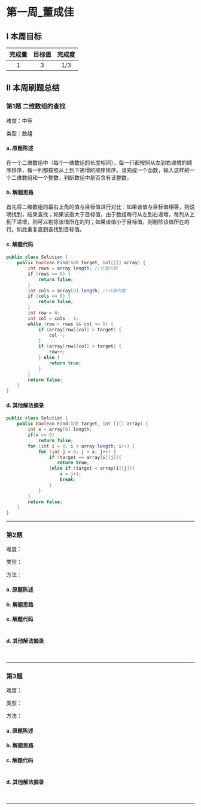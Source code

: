 # 第一周_董成佳

## I 本周目标

| 完成量 | 目标值 | 完成度 |
| :----: | :----: | :----: |
|   1    |   3    |  1/3   |

## II 本周刷题总结

### 第1题 二维数组的查找

难度：中等

类型：数组

#### a. 原题陈述

在一个二维数组中（每个一维数组的长度相同），每一行都按照从左到右递增的顺序排序，每一列都按照从上到下递增的顺序排序。请完成一个函数，输入这样的一个二维数组和一个整数，判断数组中是否含有该整数。

#### b. 解题思路

首先将二维数组的最右上角的值与目标值进行对比：如果该值与目标值相等，则说明找到，结束查找；如果该指大于目标值，由于数组每行从左到右递增，每列从上到下递增，则可以剔除该值所在的列；如果该值小于目标值，则剔除该值所在的行。如此重复直到查找到目标值。

#### c. 解题代码

```java
public class Solution {
    public boolean Find(int target, int[][] array) {
        int rows = array.length; //计算行数
        if (rows == 0) {
            return false;
        }
        int cols = array[0].length; //计算列数
        if (cols == 0) {
            return false;
        }
        int row = 0;
        int col = cols - 1;
        while (row < rows && col >= 0) {
            if (array[row][col] > target) {
                col--;
            }
            if (array[row][col] < target) {
                row++;
            } else {
                return true;
            }
        }
        return false;
    }
}
```

#### d. 其他解法摘录

```java
public class Solution {
    public boolean Find(int target, int [][] array) {
        int x = array[0].length;
        if(x == 0)
            return false;
        for (int i = 0; i < array.length; i++) {
            for (int j = 0; j < x; j++) {
                if (target == array[i][j]){
                   return true;
                }else if (target < array[i][j]){
                    x = j+1; 
                    break;
                }
            }
        }
        return false;
    }
}
```

------

### 第2题 

难度：

类型：

方法：

#### a. 原题陈述



#### b. 解题思路



#### c. 解题代码

```java

```

#### d. 其他解法摘录

```java
    
```

------

### 第3题 

难度：

类型：

方法：

#### a. 原题陈述



#### b. 解题思路



#### c. 解题代码

```java

```

#### d. 其他解法摘录

```java
    
```

------


